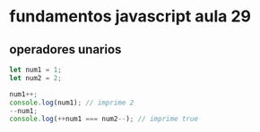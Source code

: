 # fundamentos javascript aula 29
## operadores unarios

```javascript
let num1 = 1;
let num2 = 2;

num1++;
console.log(num1); // imprime 2
--num1;
console.log(++num1 === num2--); // imprime true
```